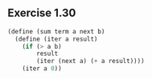 ## Exercise 1.30

```scheme
(define (sum term a next b)
  (define (iter a result)
    (if (> a b)
        result
        (iter (next a) (+ a result))))
    (iter a 0))
```